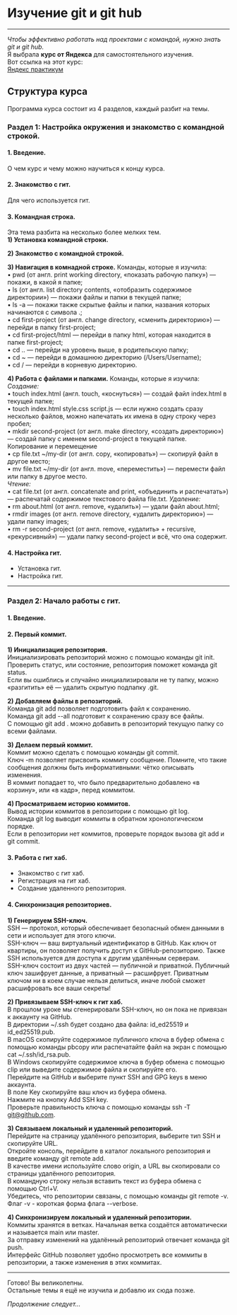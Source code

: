 # **Изучение git и git hub**

---

*Чтобы эффективно работать над проектами с командой, нужно знать git и git hub.*  
Я выбрала **курс от Яндекса** для самостоятельного изучения.  
Вот ссылка на этот курс:  
[Яндекс практикум](https://practicum.yandex.ru/profile/git-basics "Курс яндекса")

## **Структура курса**  

Программа курса состоит из 4 разделов, каждый разбит на темы.

### **Раздел 1: Настройка окружения и знакомство с командной строкой.**  

#### 1. **Введение.**  
О чем курс и чему можно научиться к концу курса.  

#### 2. **Знакомство с гит.** 
Для чего используется гит.  

#### 3. **Командная строка.**  
Эта тема разбита на несколько более мелких тем.  
**1) Установка командной строки.**  

**2) Знакомство с командной строкой.**  

**3) Навигация в комнадной строке.** Команды, которые я изучила:  
•	pwd (от англ. print working directory, «показать рабочую папку») — покажи, в какой я папке;  
•	ls (от англ. list directory contents, «отобразить содержимое директории») — покажи файлы и папки в текущей папке;  
•	ls -a — покажи также скрытые файлы и папки, названия которых начинаются с символа .;  
•	cd first-project (от англ. change directory, «сменить директорию») — перейди в папку first-project;  
•	cd first-project/html — перейди в папку html, которая находится в папке first-project;  
•	cd .. — перейди на уровень выше, в родительскую папку;  
•	cd ~ — перейди в домашнюю директорию (/Users/Username);  
•	cd / — перейди в корневую директорию.  

**4) Работа с файлами и папками.** Команды, которые я изучила:  
*Создание:*  
•	touch index.html (англ. touch, «коснуться») — создай файл index.html в текущей папке;  
•	touch index.html style.css script.js — если нужно создать сразу несколько файлов, можно напечатать их имена в одну строку через пробел;  
•	mkdir second-project (от англ. make directory, «создать директорию») — создай папку с именем second-project в текущей папке.  
Копирование и перемещение  
•	cp file.txt ~/my-dir (от англ. copy, «копировать») — скопируй файл в другое место;  
•	mv file.txt ~/my-dir (от англ. move, «переместить») — перемести файл или папку в другое место.  
*Чтение:*  
•	cat file.txt (от англ. concatenate and print, «объединить и распечатать») — распечатай содержимое текстового файла file.txt.
*Удаление:*  
•	rm about.html (от англ. remove, «удалить») — удали файл about.html;  
•	rmdir images (от англ. remove directory, «удалить директорию») — удали папку images;  
•	rm -r second-project (от англ. remove, «удалить» + recursive, «рекурсивный») — удали папку second-project и всё, что она содержит.  

#### 4. **Настройка гит.**  
- Установка гит.  
- Настройка гит.  

---

### **Раздел 2: Начало работы с гит.**  

#### 1. **Введение.**  

#### 2. **Первый коммит.**  

**1) Инициализация репозитория.**  
Инициализировать репозиторий можно с помощью команды git init.  
Проверить статус, или состояние, репозитория поможет команда git status.  
Если вы ошиблись и случайно инициализировали не ту папку, можно «разгитить» её — удалить скрытую подпапку .git.  

**2) Добавляем файлы в репозиторий.**  
Команда git add позволяет подготовить файл к сохранению.  
Команда git add --all подготовит к сохранению сразу все файлы.  
С помощью git add . можно добавить в репозиторий текущую папку со всеми файлами. 
 
**3) Делаем первый коммит.**  
Коммит можно сделать с помощью команды git commit.  
Ключ -m позволяет присвоить коммиту сообщение. Помните, что такие сообщения должны быть информативными: чётко описывать изменения.  
В коммит попадает то, что было предварительно добавлено «в корзину», или «в кадр», перед коммитом.  

**4) Просматриваем историю коммитов.**  
Вывод истории коммитов в репозитории с помощью git log.  
Команда git log выводит коммиты в обратном хронологическом порядке.  
Если в репозитории нет коммитов, проверьте порядок вызова git add и git commit.  

#### 3. **Работа с гит хаб.**   
- Знакомство с гит хаб.
- Регистрация на гит хаб.
- Создание удаленного репозитория.  

#### 4. **Синхронизация репозиториев.**  
**1) Генерируем SSH-ключ.**  
SSH — протокол, который обеспечивает безопасный обмен данными в сети и использует для этого ключи.  
SSH-ключ — ваш виртуальный идентификатор в GitHub. Как ключ от квартиры, он позволяет получить доступ к GitHub-репозиторию. Также SSH используется для доступа к другим удалённым серверам.  
SSH-ключ состоит из двух частей — публичной и приватной. Публичный ключ зашифрует данные, а приватный — расшифрует. Приватным ключом ни в коем случае нельзя делиться, иначе любой сможет расшифровать все ваши секреты!  

**2) Привязываем SSH-ключ к гит хаб.**  
В прошлом уроке мы сгенерировали SSH-ключ, но он пока не привязан к аккаунту на GitHub.  
В директории ~/.ssh будет создано два файла: id_ed25519 и id_ed25519.pub.  
В macOS скопируйте содержимое публичного ключа в буфер обмена с помощью команды pbcopy или распечатайте файл на экран с помощью cat ~/.ssh/id_rsa.pub.  
В Windows скопируйте содержимое ключа в буфер обмена с помощью clip или выведите содержимое файла и скопируйте его.  
Перейдите на GitHub и выберите пункт SSH and GPG keys в меню аккаунта.  
В поле Key скопируйте ваш ключ из буфера обмена.  
Нажмите на кнопку Add SSH key.  
Проверьте правильность ключа с помощью команды ssh -T git@github.com.  

**3) Связываем локальный и удаленный репозиторий.**  
Перейдите на страницу удалённого репозитория, выберите тип SSH и скопируйте URL.  
Откройте консоль, перейдите в каталог локального репозитория и введите команду git remote add.  
В качестве имени используйте слово origin, а URL вы скопировали со страницы удалённого репозитория.  
В командную строку нельзя вставить текст из буфера обмена с помощью Ctrl+V.  
Убедитесь, что репозитории связаны, с помощью команды git remote -v.  
Флаг -v - короткая форма флага --verbose.  

**4) Синхронизируем локальный и удаленный репозитории.**  
Коммиты хранятся в ветках. Начальная ветка создаётся автоматически и называется main или master.  
За отправку изменений на удалённый репозиторий отвечает команда git push.  
Интерфейс GitHub позволяет удобно просмотреть все коммиты в репозитории, а также изменения в этих коммитах.  

---

Готово! Вы великолепны.  
Остальные темы я ещё не изучила и добавлю их сюда позже.

*Продолжение следует...*
